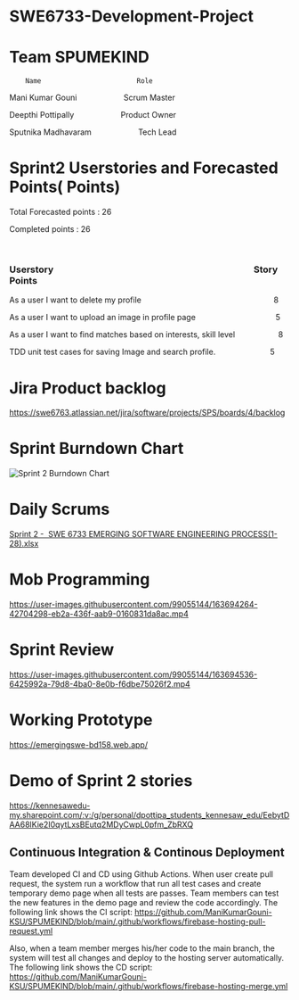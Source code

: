 # SWE6733-Development-Project

# Team SPUMEKIND
        Name                        Role
        
  Mani Kumar Gouni &emsp; &emsp; &emsp;Scrum Master
  
  Deepthi Pottipally &emsp; &emsp; &emsp;Product Owner
  
  Sputnika Madhavaram &emsp; &emsp; &emsp;Tech Lead
  
  
# Sprint2 Userstories and Forecasted Points( Points)
 Total Forecasted points : 26
 
 Completed points : 26
 
 
 ### Userstory&emsp; &emsp; &emsp;&emsp; &emsp; &emsp; &emsp; &emsp; &emsp; &emsp;&emsp; &emsp; Story Points
 
 As a user I want to delete my profile&emsp; &emsp; &emsp;&emsp; &emsp; &emsp; &emsp;&emsp;&emsp;&emsp;&emsp;&emsp;8
 
 As a user I want to upload an image in profile page &emsp;&emsp; &emsp; &emsp;&emsp;&emsp;&emsp;&emsp;5
 
 As a user I want to find matches based on interests, skill level &emsp;&emsp; &emsp;  8
 
 TDD unit test cases for saving Image and search profile.&emsp; &emsp;&emsp; &emsp;&emsp;5
 
 
# Jira Product backlog

https://swe6763.atlassian.net/jira/software/projects/SPS/boards/4/backlog
  
#  Sprint Burndown Chart

![Sprint 2 Burndown Chart](https://user-images.githubusercontent.com/99605998/163859006-54fce3f0-6d7e-483a-98ce-39eb9757bd5a.jpg)


# Daily Scrums

[Sprint 2 -  SWE 6733 EMERGING SOFTWARE ENGINEERING PROCESS(1-28).xlsx](https://github.com/ManiKumarGouni-KSU/SPUMEKIND/files/8502686/Sprint.2.-.SWE.6733.EMERGING.SOFTWARE.ENGINEERING.PROCESS.1-28.xlsx)


# Mob Programming


https://user-images.githubusercontent.com/99055144/163694264-42704298-eb2a-436f-aab9-0160831da8ac.mp4



# Sprint Review

https://user-images.githubusercontent.com/99055144/163694536-6425992a-79d8-4ba0-8e0b-f6dbe75026f2.mp4


# Working Prototype

https://emergingswe-bd158.web.app/

# Demo of Sprint 2 stories
https://kennesawedu-my.sharepoint.com/:v:/g/personal/dpottipa_students_kennesaw_edu/EebytDAA68lKie2I0qytLxsBEutq2MDyCwpL0pfm_ZbRXQ

## Continuous Integration & Continous Deployment
Team developed CI and CD using Github Actions. When user create pull request, the system run a workflow that run all test cases and create temporary demo page when all tests are passes. Team members can test the new features in the demo page and review the code accordingly. The following link shows the CI script:
https://github.com/ManiKumarGouni-KSU/SPUMEKIND/blob/main/.github/workflows/firebase-hosting-pull-request.yml

Also, when a team member merges his/her code to the main branch, the system will test all changes and deploy to the hosting server automatically. The following link shows the CD script:
https://github.com/ManiKumarGouni-KSU/SPUMEKIND/blob/main/.github/workflows/firebase-hosting-merge.yml

